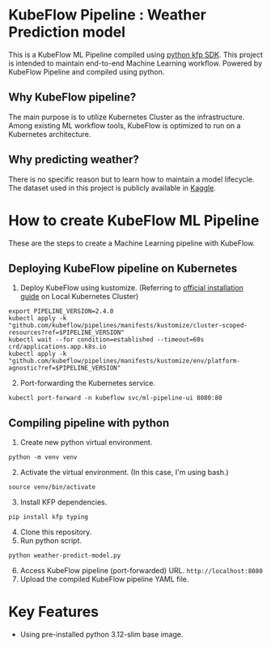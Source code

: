 # KubeFlow Pipeline : Weather Prediction model

This is a KubeFlow ML Pipeline compiled using [python kfp SDK](https://www.kubeflow.org/docs/components/pipelines/legacy-v1/sdk/sdk-overview/). This project is intended to maintain end-to-end Machine Learning workflow. Powered by KubeFlow Pipeline and compiled using python.

## Why KubeFlow pipeline?

The main purpose is to utilize Kubernetes Cluster as the infrastructure. Among existing ML workflow tools, KubeFlow is optimized to run on a Kubernetes architecture.

## Why predicting weather?

There is no specific reason but to learn how to maintain a model lifecycle. The dataset used in this project is publicly available in [Kaggle](www.kaggle.com).

# How to create KubeFlow ML Pipeline
These are the steps to create a Machine Learning pipeline with KubeFlow.

## Deploying KubeFlow pipeline on Kubernetes
1. Deploy KubeFlow using kustomize. (Referring to [official installation guide](https://www.kubeflow.org/docs/components/pipelines/legacy-v1/installation/localcluster-deployment/#deploying-kubeflow-pipelines) on Local Kubernetes Cluster)
```shell
export PIPELINE_VERSION=2.4.0
kubectl apply -k "github.com/kubeflow/pipelines/manifests/kustomize/cluster-scoped-resources?ref=$PIPELINE_VERSION"
kubectl wait --for condition=established --timeout=60s crd/applications.app.k8s.io
kubectl apply -k "github.com/kubeflow/pipelines/manifests/kustomize/env/platform-agnostic?ref=$PIPELINE_VERSION"
```
2. Port-forwarding the Kubernetes service.
```shell
kubectl port-forward -n kubeflow svc/ml-pipeline-ui 8080:80
```

## Compiling pipeline with python
1. Create new python virtual environment. 
```shell
python -m venv venv
```
2. Activate the virtual environment. (In this case, I'm using bash.)
```shell
source venv/bin/activate
```
3. Install KFP dependencies.
```shell
pip install kfp typing
```
4. Clone this repository.
5. Run python script.
```shell
python weather-predict-model.py
```
6. Access KubeFlow pipeline (port-forwarded) URL. `http://localhost:8080`
7. Upload the compiled KubeFlow pipeline YAML file.

# Key Features
- Using pre-installed python 3.12-slim base image.
